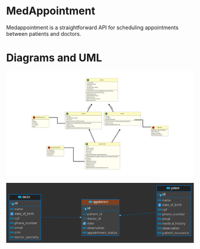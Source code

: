 # MedAppointment
Medappointment is a straightforward API for scheduling appointments between patients and doctors.

# Diagrams and UML

![mer](https://github.com/jonasesoft/MedAppointment/blob/main/Documetation%20(isomnia%20and%20UML)/UML.png)

![mer](https://github.com/jonasesoft/MedAppointment/blob/main/Documetation%20(isomnia%20and%20UML)/postgres%20-%20public%20-%20appointment.png)
